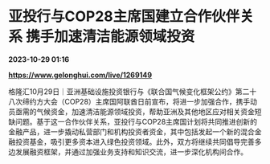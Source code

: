# 亚投行与COP28主席国建立合作伙伴关系 携手加速清洁能源领域投资

**2023-10-29 01:16**

**https://www.gelonghui.com/live/1269149**

格隆汇10月29日｜亚洲基础设施投资银行与《联合国气候变化框架公约》第二十八次缔约方大会（COP28）主席国阿联酋日前宣布，将进一步加强合作，携手动员亟需的气候资金，加速清洁能源领域投资，帮助亚洲及其他地区应对相关资金短缺问题。基于这一合作伙伴关系，亚投行与COP28主席国计划将共同推进创新的金融产品，进一步撬动私营部门和机构投资者资金，其中包括发起一个新的混合金融投资基金，吸引更多资本进入绿色投资领域。此外，双方将继续共同倡导完善多边发展融资框架，并通过加强业务支持和知识交流，进一步深化机构间合作。